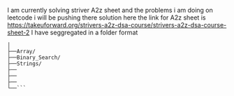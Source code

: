 I am currently solving striver A2z sheet and the problems i am doing on leetcode i will be pushing there solution here
the link for A2z sheet is https://takeuforward.org/strivers-a2z-dsa-course/strivers-a2z-dsa-course-sheet-2
I have seggregated in a folder format

```leetcode/
│
├──Array/
├──Binary_Search/
├──Strings/
├──
├──
├──
└──```



